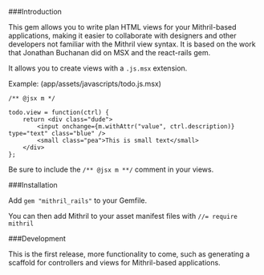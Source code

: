 ###Introduction

This gem allows you to write plan HTML views for your Mithril-based applications, making it easier to collaborate with designers and other developers not familiar with the Mithril view syntax. It is based on the work that Jonathan Buchanan did on MSX and the react-rails gem.

It allows you to create views with a `.js.msx` extension.


Example: (app/assets/javascripts/todo.js.msx)
```
/** @jsx m */

todo.view = function(ctrl) {
    return <div class="dude">
        <input onchange={m.withAttr("value", ctrl.description)} type="text" class="blue" />
        <small class="pea">This is small text</small>
    </div>
};
```

Be sure to include the `/** @jsx m **/` comment in your views.

###Installation

Add `gem "mithril_rails"` to your Gemfile.

You can then add Mithril to your asset manifest files with `//= require mithril`

###Development

This is the first release, more functionality to come, such as generating a scaffold for controllers and views for Mithril-based applications.
